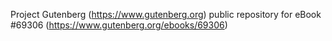 Project Gutenberg (https://www.gutenberg.org) public repository for
eBook #69306 (https://www.gutenberg.org/ebooks/69306)

